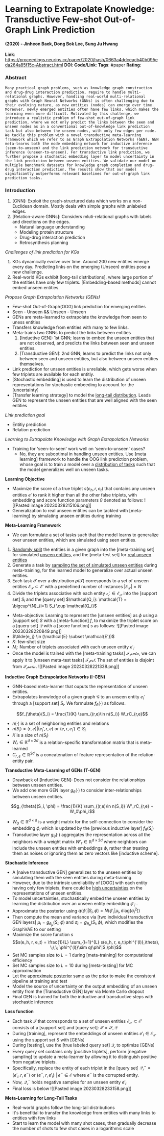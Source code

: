 # Learning to Extrapolate Knowledge: Transductive Few-shot Out-of-Graph Link Prediction
#### (2020) - Jinheon Baek, Dong Bok Lee, Sung Ju Hwang
**Link**: https://proceedings.neurips.cc/paper/2020/hash/0663a4ddceacb40b095eda264a85f15c-Abstract.html
**DOI**: 
**Code/Link**:
**Tags**: #paper
**Rating**:

### Abstract

```
Many practical graph problems, such as knowledge graph construction and drug-drug interaction prediction, require to handle multi-relational graphs. However, handling real-world multi-relational graphs with Graph Neural Networks (GNNs) is often challenging due to their evolving nature, as new entities (nodes) can emerge over time. Moreover, newly emerged entities often have few links, which makes the learning even more difficult. Motivated by this challenge, we introduce a realistic problem of few-shot out-of-graph link prediction, where we not only predict the links between the seen and unseen nodes as in a conventional out-of-knowledge link prediction task but also between the unseen nodes, with only few edges per node. We tackle this problem with a novel transductive meta-learning framework which we refer to as Graph Extrapolation Networks (GEN). GEN meta-learns both the node embedding network for inductive inference (seen-to-unseen) and the link prediction network for transductive inference (unseen-to-unseen). For transductive link prediction, we further propose a stochastic embedding layer to model uncertainty in the link prediction between unseen entities. We validate our model on multiple benchmark datasets for knowledge graph completion and drug-drug interaction prediction. The results show that our model significantly outperforms relevant baselines for out-of-graph link prediction tasks.
```

### Introduction

1. [GNN]: Exploit the graph-structured data which works on a non-Euclidean domain. Mostly deals with simple graphs with unlabeled edges.
2. [Relation-aware GNNs]: Considers mluti-relational graphs with labels and directions on the edges.
	- Natural language understanding
	- Modeling protein structure
	- Drug-drug interaction prediction
	- Retrosynthesis planning

*Challenges of link prediction for KGs*
1. KGs dynamically evolve over time. Around 200 new entities emerge every day. Predicting links on the emerging (Unseen) entities pose a new challenge.
2. Real-world KGs exhibit [long-tail distributions], where large portion of the entities have only few triplets. [Embedding-based methods] cannot embed unseen entities.

*Propose Graph Extrapolation Networks (GENs)*
- Few-shot Out-of-Graph(OOG) link prediction for emerging entities
- Seen - Unseen && Unseen - Unseen
- GENs are meta-learned to extrapolate the knowledge from seen to uness entities
- Transfers knowledge from entities with many to few links. 
- Meta-trains two GNNs to predict the links between entities
	1. [Inductive GEN]: 1st GNN; learns to embed the unseen entities that are not observed, and predicts the links between seen and unseen entities.
	2. [Transductive GEN]: 2nd GNN; learns to predict the links not only between seen and unseen entities, but also between unseen entities themselves.
- Link prediction for unseen entities is unreliable, which gets worse when few triplets are available for each entitiy. 
- [Stochastic embedding] is used to learn the distribution of unseen representations for stochastic embeeding to account for the [uncertainty]
- [Transfer learning strategy] to model the <u>long-tail distribution</u>. Leads GEN to represent the unseen entities that are well aligned with the seen entities

*Link prediction goal*
- Entitiy prediction
- Relation prediction

*Learning to Extrapolate Knowledge with Graph Extrapolation Networks*
- Training for 'seen-to-seen' work well on 'seen-to-unseen' cases?
	- No, they are suboptimal in handling unseen entities. Use [meta learning] framework to handle the OOG link prediction problem, whose goal is to train a model over a <u>distribution of tasks</u> such that the model generalizes well on unseen tasks.

**Learning Objective**
- Maximize the score of a true triplet $s(e_h, r, e_t)$ that contains any unseen entities $e'$ to rank it higher than all the other false triplets, with embedding and score function parameters $\theta$ denoted as follows:
![[Pasted image 20230328215106.png]]
- Generalization to real unseen entities can be tackled with [meta-learning] by simulating unseen entities during training

**Meta-Learning Framework**
- We can formulate a set of tasks such that the model learns to generalize over unseen entities, which are simulated using seen entities.
1. <u>Randomly split</u> the entities in a given graph into the [meta-training set] for simulated <u>unseen entities</u>, and the [meta-test set] for <u>real unseen entities</u>
2. Generate a task by <u>sampling the set of simulated unseen entities</u> during meta-training, for the learned model to generalize over actual unseen entities.
3. Each task $\mathcal{T}$ over a distribution $p(\mathcal{T})$ corresponds to a set of unseen entities $\mathcal{E_T} \subset \mathcal{E'}$ with a predefined number of instances $|\mathcal{E_T}| = N$
4. Divide the triplets associative with each entity $\mathcal{e_{i}' \in \mathcal{E_T}}$ into the [support set] $S_i$ and the [query set] $\mathcal{Q_i}: \mathcal{T} = \bigcup^{N}_{i=1} S_i \cup \mathcal{Q_i}$

- Meta-objective: Learning to represent the [unseen entities] as $\phi$ using a [support set] $S$ with a [meta-function] $f$, to maximize the triplet score on a [query set] $\mathcal{Q}$ with a [score function] $s$ as follows:
![[Pasted image 20230328220849.png]]
- $\tilde{e_j} \in (\mathcal{E} \subset \mathcal{E'})$
- $K$: few-shot size
- $M_i$: Number of triplets associated with each unseen entity $e'_{i}$
- Once the model is trained with the [meta-training tasks] $\mathcal{T_train}$, we can apply it to [unseen meta-test tasks] $\mathcal{T_test}$. The set of entities is disjoint from $\mathcal{T_train}$. 
![[Pasted image 20230328221338.png]]

**Inductive Graph Extrapolation Networks (I-GEN)**
- GNN-based meta-learner that ouputs the representation of unseen entities.
- Extrapolates knowledge of a given graph $\mathcal{G}$ to an unseen entity $e_{i}'$ through a [support set] $S_i$. We formulate $f_{\theta}(\cdot)$ as follows.

$$f_{\theta}(S_i) = \frac{1}{K} \sum_{(r,e)\in n(S_i)} W_rC_{r,e}$$

- $n(\cdot)$ is a set of neighboring entities and relations
- $n(S_i) = {(r,e)|(e_{i}',r,e) \text{ or } (e,r,e_{i}') \in S_i}$
- $K$ is a size of $n(S_i)$
- $W_r \in \mathbb{R}^{d\times 2d}$ is a relation-specific transformation matrix that is meta-learned
- $C_{r,e} \in \mathbb{R}^{2d}$ is a concatenation of feature representation of the relation-entity pair.

**Transductive Meta-Learning of GENs (T-GEN)**
- Drawback of [Inductive GEN]: Does not consider the relationships between unseen entities.
- We add one more GEN layer $g_{\theta}(\cdot)$ to consider inter-relationships between unseen entities.

$$g_{\theta}(S_i, \phi) = \frac{1}{K} \sum_{(r,e)\in n(S_i)} W'_rC_{r,e} + W_0\phi_i$$

- $W_0 \in \mathbb{R}^{d\times d}$  is a weight matrix for the self-connection to consider the embedding $\phi_i$ which is updated by the [previous inductive layer] $f_{\theta}(S_i)$
- Transductive layer $g_{\theta}(\cdot)$ aggregates the representation across all the neighbors with a weight matrix $W'_r \in \mathbb{R}^{d\times 2d}$  where neighbors can include the unseen entities with embeddings $\phi$, rather than treating them as noises or ignoring them as zero vectors like [inductive scheme].

**Stochastic Inference**
- A [naive transductive GEN] generalizes to the unseen entities by simulating them with the seen entities during meta-training.
- However, due to the intrinsic unreliability of [OOG] with each entity having only few triplets, there could be <u>high uncertainties</u> on the representations of unseen entities.
- To model uncertainties, stochastically embed the unseen entities by learning the distribution over an unseen entity embedding $\phi'_{i}$ . 
- Approximate the posterior using $q(\phi'_{i}|S_i,\phi) = N(\phi'_{i}|\mu_i,\text{diag}(\sigma_i^2))$ 
- Then compute the mean and variance via [two individual transductive GEN layers] $\mu_i = g_{\theta_{\mu}}(S_i,\phi)$  and $\sigma_i = g_{\theta_{\sigma}}(S_i,\phi)$, which modifies the GraphVAE to our setting
- Maximize the score function $s$
$$s(e_h, r, e_t) = \frac{1}{L} \sum_{l=1}^{L} s(e_h, r, e_t;\phi^{'(l)},\theta), \;\;\; \phi^{'(l)}\sim q(\phi'|S,\phi)$$
- Set MC samples size to $L=1$ during [meta-training] for computational efficiency
- Set MC samples size to $L=10$ during [meta-testing] for MC approximation
- Let the <u>approximate posterior</u> same as the <u>prior</u> to make the consistent pipeline at training and test
- Model the source of uncertainty on the output embedding of an unseen entity from the [Transductive GEN] layer via Monte Carlo dropout
- Final GEN is trained for both the inductive and transductive steps with stochastic inference

**Loss function**
- Each task $\mathcal{T}$ that corresponds to a set of unseen entities $\mathcal{E_T} \subset \mathcal{E'}$ consists of a [support set] and [query set]: $\mathcal{T = {S, \mathcal{Q}}}$
- During [training], represent the embeddings of unseen entities $e'_i \in \mathcal{E_T}$ using the support set $S$ with [GENs]
- During [testing], use the [true labeled query set] $\mathcal{Q_i}$ to optimize [GENs] 
- Every query set contains only [positive triplets], perform [negative sampling] to update a meta-learner by allowing it to distinguish positive from negative triplets.
- Specifically, replace the entity of each triplet in the [query set] $\mathcal{Q^{-}_i} = {(e'_i, r, e^-) \text { or } (e^-, r, e'_i) \;|\; e^- \in \mathcal{E}}$ where $e^-$ is the corrupted entity.
- Now, $\mathcal{Q^{-}_i}$ holds negative samples for an unseen entity $e'_i$ 
- Final loss is below
![[Pasted image 20230328233158.png]]

**Meta-Learning for Long-Tail Tasks**
- Real-world graphs follow the long-tail distributions
- It's benefitial to transfer the knowledge from entities with many links to entities with few links
- Start to learn the model with many shot cases, then gradually decrease the number of shots to few shot cases in a logarithmic scale

